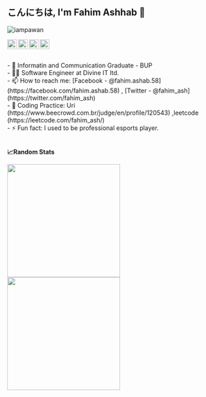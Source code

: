 ## こんにちは, I'm Fahim Ashhab 👋

<p align="left"> <img src="https://komarev.com/ghpvc/?username=fahim-ash&label=Views&color=orange&style=plastic" alt="iampawan" /> 

</p>

<a href="https://twitter.com/fahim_ash">
  <img align="left" alt="Fahim's Twitter" width="22px" src="https://cdn.jsdelivr.net/npm/simple-icons@v3/icons/twitter.svg" />
</a>
<a href="https://www.linkedin.com/in/fahim-ashhab">
  <img align="left" alt="Fahim's Linkdein" width="22px" src="https://cdn.jsdelivr.net/npm/simple-icons@v3/icons/linkedin.svg" />
</a>
<a href="https://github.com/fahim-ash">
  <img align="left" alt="Fahim's Github" width="22px" src="https://cdn.jsdelivr.net/npm/simple-icons@v3/icons/github.svg" />
</a>
<a href="https://www.facebook.com/fahim.ashab.58/">
  <img align="left" alt="Fahim's Facebook" width="22px" src="https://cdn.jsdelivr.net/npm/simple-icons@v3/icons/facebook.svg" />
</a>
<br>
<br>
</br>- 🌱 Informatin and Communication Graduate - BUP
</br>- 👨‍💻 Software Engineer at Divine IT ltd.  
</br>- 📫 How to reach me: [Facebook - @fahim.ashab.58](https://facebook.com/fahim.ashab.58) , [Twitter - @fahim_ash](https://twitter.com/fahim_ash)
</br>- 🤖 Coding Practice: Uri (https://www.beecrowd.com.br/judge/en/profile/120543) ,leetcode (https://leetcode.com/fahim_ash/)
</br>- ⚡ Fun fact: I used to be professional esports player. 
</br>
</br>

<b>&#128200;Random Stats</b>
<p float="left">
 <img height="260em" src="https://github-readme-stats.vercel.app/api/top-langs/?username=fahim-ash&show_icons=true&hide_border=true&layout=compact&langs_count=8"/>
  <img height="260em" src="https://leetcard.jacoblin.cool/fahim_ash?theme=light&font=Karma&ext=contest" />
</p>
